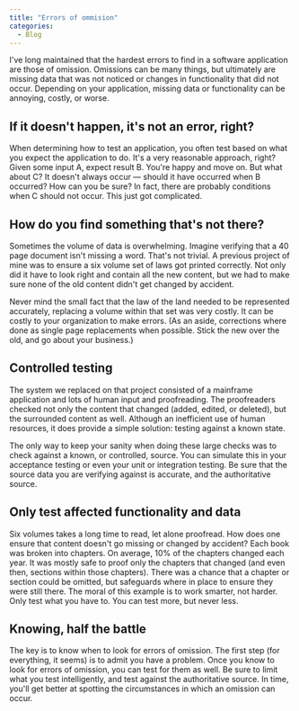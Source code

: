 ```yaml
---
title: "Errors of ommision"
categories:
  - Blog
---
```



I've long maintained that the hardest errors to find in a software application are those of omission. Omissions can be many things, but ultimately are missing data that was not noticed or changes in functionality that did not occur. Depending on your application, missing data or functionality can be annoying, costly, or worse.

## If it doesn't happen, it's not an error, right?

When determining how to test an application, you often test based on what you expect the application to do. It's a very reasonable approach, right? Given some input A, expect result B. You're happy and move on. But what about C? It doesn't always occur — should it have occurred when B occurred? How can you be sure? In fact, there are probably conditions when C should not occur. This just got complicated.

## How do you find something that's not there?

Sometimes the volume of data is overwhelming. Imagine verifying that a 40 page document isn't missing a word. That's not trivial. A previous project of mine was to ensure a six volume set of laws got printed correctly. Not only did it have to look right and contain all the new content, but we had to make sure none of the old content didn't get changed by accident.

Never mind the small fact that the law of the land needed to be represented accurately, replacing a volume within that set was very costly. It can be costly to your organization to make errors. (As an aside, corrections where done as single page replacements when possible. Stick the new over the old, and go about your business.)

## Controlled testing

The system we replaced on that project consisted of a mainframe application and lots of human input and proofreading. The proofreaders checked not only the content that changed (added, edited, or deleted), but the surrounded content as well. Although an inefficient use of human resources, it does provide a simple solution: testing against a known state.

The only way to keep your sanity when doing these large checks was to check against a known, or controlled, source. You can simulate this in your acceptance testing or even your unit or integration testing. Be sure that the source data you are verifying against is accurate, and the authoritative source.

## Only test affected functionality and data

Six volumes takes a long time to read, let alone proofread. How does one ensure that content doesn't go missing or changed by accident? Each book was broken into chapters. On average, 10% of the chapters changed each year. It was mostly safe to proof only the chapters that changed (and even then, sections within those chapters). There was a chance that a chapter or section could be omitted, but safeguards where in place to ensure they were still there. The moral of this example is to work smarter, not harder. Only test what you have to. You can test more, but never less.

## Knowing, half the battle

The key is to know when to look for errors of omission. The first step (for everything, it seems) is to admit you have a problem. Once you know to look for errors of omission, you can test for them as well. Be sure to limit what you test intelligently, and test against the authoritative  source. In time, you'll get better at spotting the circumstances in which an omission can occur.